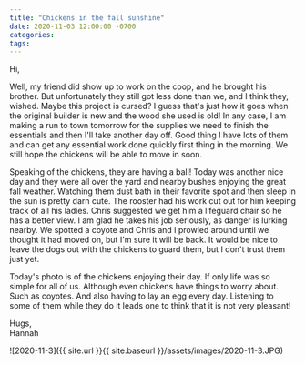 ```yaml
---
title: "Chickens in the fall sunshine"
date: 2020-11-03 12:00:00 -0700
categories:
tags:
---
```


Hi,

Well, my friend did show up to work on the coop, and he brought his brother. But unfortunately they still got less done than we, and I think they, wished. Maybe this project is cursed? I guess that's just how it goes when the original builder is new and the wood she used is old! In any case, I am making a run to town tomorrow for the supplies we need to finish the essentials and then I'll take another day off. Good thing I have lots of them and can get any essential work done quickly first thing in the morning. We still hope the chickens will be able to move in soon.

Speaking of the chickens, they are having a ball! Today was another nice day and they were all over the yard and nearby bushes enjoying the great fall weather. Watching them dust bath in their favorite spot and then sleep in the sun is pretty darn cute. The rooster had his work cut out for him keeping track of all his ladies. Chris suggested we get him a lifeguard chair so he has a better view. I am glad he takes his job seriously, as danger is lurking nearby. We spotted a coyote and Chris and I prowled around until we thought it had moved on, but I'm sure it will be back. It would be nice to leave the dogs out with the chickens to guard them, but I don't trust them just yet. 

Today's photo is of the chickens enjoying their day. If only life was so simple for all of us. Although even chickens have things to worry about. Such as coyotes. And also having to lay an egg every day. Listening to some of them while they do it leads one to think that it is not very pleasant!

Hugs,<br />
Hannah

![2020-11-3]({{ site.url }}{{ site.baseurl }}/assets/images/2020-11-3.JPG)